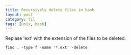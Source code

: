 ```yaml
---
title: Recursively delete files in bash
layout: post
category: til
tags: [unix, bash]
---
```

Replase 'ext' with the extension of the files to be deleted.

`find . -type f -name '*.ext' -delete`
